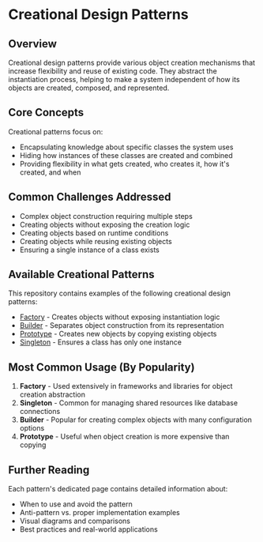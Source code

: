 # Creational Design Patterns

## Overview

Creational design patterns provide various object creation mechanisms that increase flexibility and reuse of existing code. They abstract the instantiation process, helping to make a system independent of how its objects are created, composed, and represented.

## Core Concepts

Creational patterns focus on:

- Encapsulating knowledge about specific classes the system uses
- Hiding how instances of these classes are created and combined
- Providing flexibility in what gets created, who creates it, how it's created, and when

## Common Challenges Addressed

- Complex object construction requiring multiple steps
- Creating objects without exposing the creation logic
- Creating objects based on runtime conditions
- Creating objects while reusing existing objects
- Ensuring a single instance of a class exists

## Available Creational Patterns

This repository contains examples of the following creational design patterns:

- [Factory](factory/README.md) - Creates objects without exposing instantiation logic
- [Builder](builder/README.md) - Separates object construction from its representation
- [Prototype](prototype/README.md) - Creates new objects by copying existing objects
- [Singleton](singleton/README.md) - Ensures a class has only one instance

## Most Common Usage (By Popularity)

1. **Factory** - Used extensively in frameworks and libraries for object creation abstraction
2. **Singleton** - Common for managing shared resources like database connections
3. **Builder** - Popular for creating complex objects with many configuration options
4. **Prototype** - Useful when object creation is more expensive than copying

## Further Reading

Each pattern's dedicated page contains detailed information about:
- When to use and avoid the pattern
- Anti-pattern vs. proper implementation examples
- Visual diagrams and comparisons
- Best practices and real-world applications
